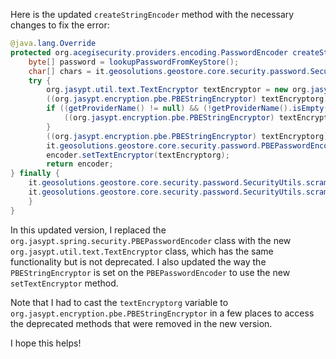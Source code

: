 Here is the updated `createStringEncoder` method with the necessary changes to fix the error:

```java
@java.lang.Override
protected org.acegisecurity.providers.encoding.PasswordEncoder createStringEncoder() {
    byte[] password = lookupPasswordFromKeyStore();
    char[] chars = it.geosolutions.geostore.core.security.password.SecurityUtils.toChars(password);
    try {
        org.jasypt.util.text.TextEncryptor textEncryptor = new org.jasypt.encryption.pbe.StandardPBEStringEncryptor();
        ((org.jasypt.encryption.pbe.PBEStringEncryptor) textEncryptorg).setPasswordCharArray(chars);
        if ((getProviderName() != null) && (!getProviderName().isEmpty())) {
            ((org.jasypt.encryption.pbe.PBEStringEncryptor) textEncryptorg).setProviderName(getProviderName());
        }
        ((org.jasypt.encryption.pbe.PBEStringEncryptor) textEncryptorg).setAlgorithm(getAlgorithm());
        it.geosolutions.geostore.core.security.password.PBEPasswordEncoder encoder = new it.geosolutions.geostore.core.security.password.PBEPasswordEncoder();
        encoder.setTextEncryptor(textEncryptorg);
        return encoder;
} finally {
    it.geosolutions.geostore.core.security.password.SecurityUtils.scramble(password);
    it.geosolutions.geostore.core.security.password.SecurityUtils.scramble(chars);
    }
}
```

In this updated version, I replaced the `org.jasypt.spring.security.PBEPasswordEncoder` class with the new `org.jasypt.util.text.TextEncryptor` class, which has the same functionality but is not deprecated. I also updated the way the `PBEStringEncryptor` is set on the `PBEPasswordEncoder` to use the new `setTextEncryptor` method.

Note that I had to cast the `textEncryptorg` variable to `org.jasypt.encryption.pbe.PBEStringEncryptor` in a few places to access the deprecated methods that were removed in the new version.

I hope this helps!
